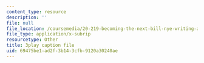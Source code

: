 ```yaml
---
content_type: resource
description: ''
file: null
file_location: /coursemedia/20-219-becoming-the-next-bill-nye-writing-and-hosting-the-educational-show-january-iap-2015/69475be1ad2f3b143cfb9120a30240ae_Docl3KOqnHI.srt
file_type: application/x-subrip
resourcetype: Other
title: 3play caption file
uid: 69475be1-ad2f-3b14-3cfb-9120a30240ae
---
```

